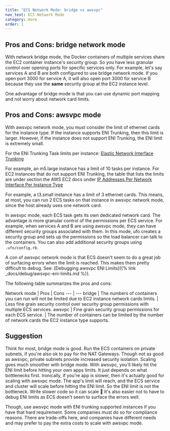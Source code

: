 ```yaml
---
title: "ECS Network Mode: bridge vs awsvpc"
nav_text: ECS Network Mode
category: more
order: 1
---
```


## Pros and Cons: bridge network mode

With network bridge mode, the Docker containers of multiple services share the EC2 container instance's security group. So you have less granular control over opening ports for specific services only. For example, let's say services A and B are both configured to use bridge network mode. If you open port 3000 for service A, it will also open port 3000 for service B because they use the **same** security group at the EC2 instance level.

One advantage of bridge mode is that you can use dynamic port mapping and not worry about network card limits.

## Pros and Cons: awsvpc mode

With awsvpc network mode, you must consider the limit of ethernet cards for the instance type. If the instance supports ENI Trunking, then this limit is larger. However, if the instance does not support ENI Trunking, the ENI limit is extremely small.

For the ENI Trunking Task limits per instance: [Elastic Network Interface Trunking](https://docs.aws.amazon.com/AmazonECS/latest/developerguide/container-instance-eni.html)

For example, an m5.large instance has a limit of 10 tasks per instance.
For EC2 instances that do not support ENI Trunking,
the table that lists the limits are under section the AWS EC2 docs under [IP Addresses Per Network Interface Per Instance Type](https://docs.aws.amazon.com/AWSEC2/latest/UserGuide/using-eni.html)

For example, a t3.small instance has a limit of 3 ethernet cards. This means, at most, you can run 2 ECS tasks on that instance in awsvpc network mode, since the host already uses one network card.

In awsvpc mode, each ECS task gets its own dedicated network card. The advantage is more granular control of the permissions per ECS service. For example, when services A and B are using awsvpc mode, they can have different security groups associated with them. In this mode, ufo creates a security group and sets up the permissions so the load balancer can talk to the containers.  You can also add additional security groups using `.ufo/config.rb`.

A con of awsvpc network mode is that ECS doesn't seem to do a great job of surfacing errors when the limit is reached. This makes them pretty difficult to debug. See: [Debugging awsvpc ENI Limits]({% link _docs/debug/awsvpc-eni-limits.md %}).

The following table summarizes the pros and cons:

Network mode | Pros | Cons
--- | ---
bridge | The numbers of containers you can run will not be limited due to EC2 instance network cards limits. | Less fine grain security control over security group permissions with multiple ECS services.
awsvpc | Fine grain security group permissions for each ECS service. | The number of containers can be limited by the number of network cards the EC2 instance type supports.

## Suggestion

Think for most, bridge mode is good. Run the ECS containers on private subnets, if you're also ok to pay for the NAT Gateways. Though not as good as awsvpc, private subnets provide increased security isolation. Scaling goes much smoother with bridge mode. With awsvpc, you'll likely hit the ENI limit before hitting your own apps limits. It just depends on what bottlenecks first. Ironically, if you're app is slower, then it's actually good for scaling with awsvpc mode.  The app's limit will reach, and the ECS service and cluster will scale before hitting the ENI limit. So the ENI limit is not the bottleneck. Write slower code so it can scale 🤣  It's also easier not to have to debug ENI limits as ECS doesn't seem to surface the errors well.

Though, use awsvpc mode with ENI trunking supported instances if you have that hard requirement. Some companies must do so for compliance reasons. There are trade-offs here, and companies have different needs and may prefer to pay the extra costs to scale with awsvpc mode.
